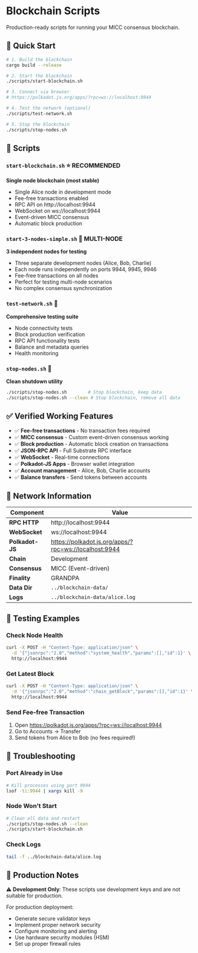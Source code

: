 # Blockchain Scripts

Production-ready scripts for running your MICC consensus blockchain.

## 🚀 Quick Start

```bash
# 1. Build the blockchain
cargo build --release

# 2. Start the blockchain
./scripts/start-blockchain.sh

# 3. Connect via browser
# https://polkadot.js.org/apps/?rpc=ws://localhost:9944

# 4. Test the network (optional)
./scripts/test-network.sh

# 5. Stop the blockchain
./scripts/stop-nodes.sh
```

## 📁 Scripts

### `start-blockchain.sh` ⭐ **RECOMMENDED**
**Single node blockchain (most stable)**
- Single Alice node in development mode
- Fee-free transactions enabled
- RPC API on http://localhost:9944
- WebSocket on ws://localhost:9944
- Event-driven MICC consensus
- Automatic block production

### `start-3-nodes-simple.sh` 🔗 **MULTI-NODE**
**3 independent nodes for testing**
- Three separate development nodes (Alice, Bob, Charlie)
- Each node runs independently on ports 9944, 9945, 9946
- Fee-free transactions on all nodes
- Perfect for testing multi-node scenarios
- No complex consensus synchronization

### `test-network.sh` 🧪
**Comprehensive testing suite**
- Node connectivity tests
- Block production verification  
- RPC API functionality tests
- Balance and metadata queries
- Health monitoring

### `stop-nodes.sh` 🛑
**Clean shutdown utility**
```bash
./scripts/stop-nodes.sh        # Stop blockchain, keep data
./scripts/stop-nodes.sh --clean # Stop blockchain, remove all data
```

## ✅ Verified Working Features

- ✅ **Fee-free transactions** - No transaction fees required
- ✅ **MICC consensus** - Custom event-driven consensus working
- ✅ **Block production** - Automatic block creation on transactions
- ✅ **JSON-RPC API** - Full Substrate RPC interface
- ✅ **WebSocket** - Real-time connections
- ✅ **Polkadot-JS Apps** - Browser wallet integration
- ✅ **Account management** - Alice, Bob, Charlie accounts
- ✅ **Balance transfers** - Send tokens between accounts

## 🔗 Network Information

| Component | Value |
|-----------|-------|
| **RPC HTTP** | http://localhost:9944 |
| **WebSocket** | ws://localhost:9944 |
| **Polkadot-JS** | https://polkadot.js.org/apps/?rpc=ws://localhost:9944 |
| **Chain** | Development |
| **Consensus** | MICC (Event-driven) |
| **Finality** | GRANDPA |
| **Data Dir** | `../blockchain-data/` |
| **Logs** | `../blockchain-data/alice.log` |

## 🧪 Testing Examples

### Check Node Health
```bash
curl -X POST -H "Content-Type: application/json" \
  -d '{"jsonrpc":"2.0","method":"system_health","params":[],"id":1}' \
  http://localhost:9944
```

### Get Latest Block
```bash
curl -X POST -H "Content-Type: application/json" \
  -d '{"jsonrpc":"2.0","method":"chain_getBlock","params":[],"id":1}' \
  http://localhost:9944
```

### Send Fee-free Transaction
1. Open https://polkadot.js.org/apps/?rpc=ws://localhost:9944
2. Go to Accounts → Transfer
3. Send tokens from Alice to Bob (no fees required!)

## 🔧 Troubleshooting

### Port Already in Use
```bash
# Kill processes using port 9944
lsof -ti:9944 | xargs kill -9
```

### Node Won't Start
```bash
# Clean all data and restart
./scripts/stop-nodes.sh --clean
./scripts/start-blockchain.sh
```

### Check Logs
```bash
tail -f ../blockchain-data/alice.log
```

## 🎯 Production Notes

⚠️ **Development Only**: These scripts use development keys and are not suitable for production.

For production deployment:
- Generate secure validator keys  
- Implement proper network security
- Configure monitoring and alerting
- Use hardware security modules (HSM)
- Set up proper firewall rules